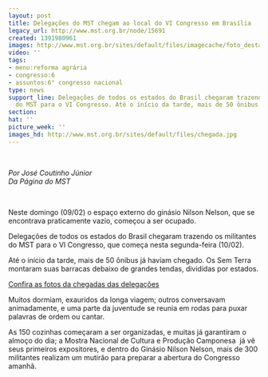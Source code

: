 ```yaml
---
layout: post
title: Delegações do MST chegam ao local do VI Congresso em Brasília
legacy_url: http://www.mst.org.br/node/15691
created: 1391980961
images: http://www.mst.org.br/sites/default/files/imagecache/foto_destaque/chegada.jpg
video: ''
tags:
- menu:reforma agrária
- congresso:6
- assuntos:6° congresso nacional
type: news
support_line: Delegações de todos os estados do Brasil chegaram trazendo os militantes
  do MST para o VI Congresso. Até o início da tarde, mais de 50 ônibus já haviam chegado.
section: 
hat: ''
picture_week: ''
images_hd: http://www.mst.org.br/sites/default/files/chegada.jpg
---
```

<p>&nbsp;</p><p><em>Por José Coutinho Júnior<br>Da Página do MST</em></p><p>&nbsp;</p><p>Neste domingo (09/02) o espaço externo do ginásio Nilson Nelson, que se encontrava praticamente vazio, começou a ser ocupado.</p><p>Delegações de todos os estados do Brasil chegaram trazendo os militantes do MST para o VI Congresso, que começa nesta segunda-feira (10/02).</p><p>Até o início da tarde, mais de 50 ônibus já haviam chegado. Os Sem Terra montaram suas barracas debaixo de grandes tendas, divididas por estados.</p><p><a href="http://www.flickr.com/photos/mstoficial/sets/72157640737753373">Confira as fotos da chegadas das delegações</a></p><p>Muitos dormiam, exauridos da longa viagem; outros conversavam animadamente, e uma parte da juventude se reunia em rodas para puxar palavras de ordem ou cantar.</p><p>As 150 cozinhas começaram a ser organizadas, e muitas já garantiram o almoço do dia; a Mostra Nacional de Cultura e Produção Camponesa &nbsp;já vê seus primeiros expositores, e dentro do Ginásio Nilson Nelson, mais de 300 militantes realizam um mutirão para preparar a abertura do Congresso amanhã.&nbsp;</p>
